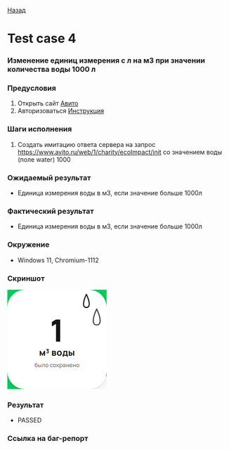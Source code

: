 [Назад](../TESTCASES.md) 

# Test case 4

### Изменение единиц измерения с л на м3 при значении количества воды 1000 л

### Предусловия
1. Открыть сайт [Авито](https://www.avito.ru/avito-care/eco-impact)  
2. Авторизоваться  [Инструкция](../autotests/README.md)  

### Шаги исполнения
1. Создать имитацию ответа сервера на запрос https://www.avito.ru/web/1/charity/ecoImpact/init со значением воды (поле water) 1000  

### Ожидаемый результат
* Единица измерения воды в м3, если значение больше 1000л

### Фактический результат
* Единица измерения воды в м3, если значение больше 1000л


### Окружение
* Windows 11, Chromium-1112 
  



### Скриншот
![screenshot-4](../output/tc-4-water.png)  

### Результат
* PASSED

### Ссылка на баг-репорт


